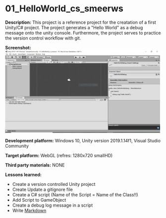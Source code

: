 # 01_HelloWorld_cs_smeerws

**Description:** This project is a reference project for the creatation of a first Unity/C# project.
The project generates a "Hello World" as a debug message onto the unity console.
Furthermore, the project serves to practice the version control workflow with git.  

**Screenshot:** 
<img src="./Snapshots/screenshot-helloworld-cs.jpg" width="500">

**Development platform:** Windows 10, Unity version 2019.1.14f1, Visual Studio Community

**Target platform:** WebGL (refres: 1280x720 smallHD)

**Third party materials:** NONE

**Lessons learned:**
 - Create a version controlled Unity project
 - Create Update a gitignore file
 - Create a C# script (Name of the Script = Name of the Class!!)
 - Add Script to GameObject
 - Create a debug log message in a script
 - Write [Markdown](https://de.wikipedia.org/wiki/Markdown#targetText=Markdown%20ist%20eine%20vereinfachte%20Auszeichnungssprache,weitere%20Konvertierung%20leicht%20lesbar%20ist)
